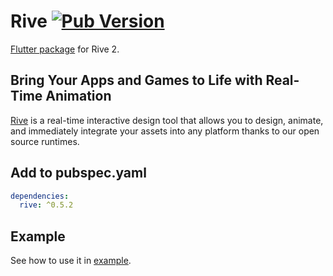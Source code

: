 # Rive [![Pub Version](https://img.shields.io/pub/v/rive)](https://pub.dev/packages/rive)
[Flutter package](https://pub.dev/packages/rive) for Rive 2.

## Bring Your Apps and Games to Life with Real-Time Animation
[Rive](https://rive.app/) is a real-time interactive design tool that allows you to design, animate, and immediately integrate your assets into any platform thanks to our open source runtimes.

## Add to pubspec.yaml
```yaml
dependencies:
  rive: ^0.5.2
```

## Example
See how to use it in [example](example).
